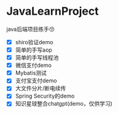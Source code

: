 # JavaLearnProject
java后端项目练手:kissing_closed_eyes:

- [x] shiro验证demo
- [x] 简单的手写aop
- [x] 简单的手写线程池
- [x] 微信支付demo
- [x] Mybatis测试
- [x] 支付宝支付demo
- [x] 大文件分片/断电续传
- [x] Spring Security的demo 
- [x] 知识星球整合chatgpt(demo，仅供学习)